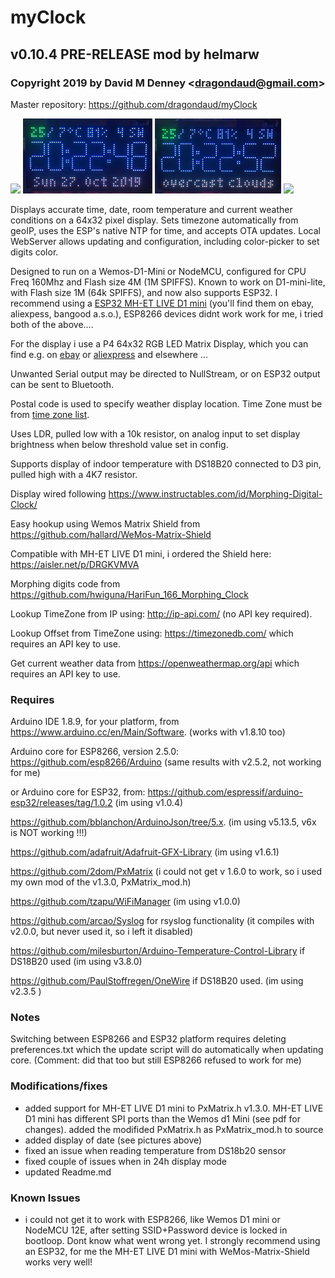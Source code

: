 # myClock
## v0.10.4 PRE-RELEASE mod by helmarw
### Copyright 2019 by David M Denney &lt;dragondaud@gmail.com&gt;

Master repository: https://github.com/dragondaud/myClock

<img src="docs/myClock-parts.png" height="120">  <img src="docs/myClock-front_date.png" height="120"> <img src="docs/myClock-front_weather.png" height="120"> <img src="docs/myClock-back.png" height="120">

Displays accurate time, date, room temperature and current weather conditions on a 64x32 pixel display. Sets timezone automatically from geoIP, uses the ESP's native NTP for time, and accepts OTA updates. Local WebServer allows updating and configuration, including color-picker to set digits color.

Designed to run on a Wemos-D1-Mini or NodeMCU, configured for CPU Freq 160Mhz and Flash size 4M (1M SPIFFS). Known to work on D1-mini-lite, with Flash size 1M (64k SPIFFS), and now also supports ESP32. 
I recommend using a [ESP32 MH-ET LIVE D1 mini](https://ebay.us/jSmSkc) (you'll find them on ebay, aliexpess, bangood a.s.o.), ESP8266 devices didnt work work for me, i tried both of the above....

For the display i use a P4 64x32 RGB LED Matrix Display, which you can find e.g. on [ebay](https://ebay.us/l1ljDK) or [aliexpress](https://de.aliexpress.com/item/32380311346.html?spm=a2g0s.9042311.0.0.50ba4c4dh9jUXV) and elsewhere ...

Unwanted Serial output may be directed to NullStream, or on ESP32 output can be sent to Bluetooth.

Postal code is used to specify weather display location. Time Zone must be from [time zone list](https://timezonedb.com/time-zones).

Uses LDR, pulled low with a 10k resistor, on analog input to set display brightness when below threshold value set in config.

Supports display of indoor temperature with DS18B20 connected to D3 pin, pulled high with a 4K7 resistor.

Display wired following https://www.instructables.com/id/Morphing-Digital-Clock/

Easy hookup using Wemos Matrix Shield from https://github.com/hallard/WeMos-Matrix-Shield 

Compatible with MH-ET LIVE D1 mini, i ordered the Shield here: https://aisler.net/p/DRGKVMVA

Morphing digits code from https://github.com/hwiguna/HariFun_166_Morphing_Clock

Lookup TimeZone from IP using: http://ip-api.com/ (no API key required).

Lookup Offset from TimeZone using: https://timezonedb.com/ which requires an API key to use.

Get current weather data from https://openweathermap.org/api which requires an API key to use.

### Requires

Arduino IDE 1.8.9, for your platform, from https://www.arduino.cc/en/Main/Software. (works with v1.8.10 too)

Arduino core for ESP8266, version 2.5.0: https://github.com/esp8266/Arduino (same results with v2.5.2, not working for me)

or Arduino core for ESP32, from: https://github.com/espressif/arduino-esp32/releases/tag/1.0.2 (im using v1.0.4)

https://github.com/bblanchon/ArduinoJson/tree/5.x.  (im using v5.13.5, v6x is NOT working !!!)

https://github.com/adafruit/Adafruit-GFX-Library (im using v1.6.1)

https://github.com/2dom/PxMatrix (i could not get v 1.6.0 to work, so i used my own mod of the v1.3.0, PxMatrix_mod.h)

https://github.com/tzapu/WiFiManager (im using v1.0.0)

https://github.com/arcao/Syslog for rsyslog functionality (it compiles with v2.0.0, but never used it, so i left it disabled)

https://github.com/milesburton/Arduino-Temperature-Control-Library if DS18B20 used (im using v3.8.0)

https://github.com/PaulStoffregen/OneWire if DS18B20 used. (im using v2.3.5 )


### Notes

Switching between ESP8266 and ESP32 platform requires deleting preferences.txt which the update script will do automatically when updating core. (Comment: did that too but still ESP8266 refused to work for me)

### Modifications/fixes

- added support for MH-ET LIVE D1 mini to PxMatrix.h v1.3.0. MH-ET LIVE D1 mini has different SPI ports than the Wemos d1 Mini (see pdf for changes). added the modifided PxMatrix.h as PxMatrix_mod.h to source
- added display of date (see pictures above)
- fixed an issue when reading temperature from DS18b20 sensor
- fixed couple of issues when in 24h display mode
- updated Readme.md

### Known Issues

- i could not get it to work with ESP8266, like Wemos D1 mini or NodeMCU 12E, after setting SSID+Password device is locked in    bootloop. Dont know what went wrong yet. I strongly recommend using an ESP32, for me the MH-ET LIVE D1 mini with WeMos-Matrix-Shield works very well!

